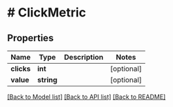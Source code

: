 # # ClickMetric

## Properties

Name | Type | Description | Notes
------------ | ------------- | ------------- | -------------
**clicks** | **int** |  | [optional]
**value** | **string** |  | [optional]

[[Back to Model list]](../../README.md#models) [[Back to API list]](../../README.md#endpoints) [[Back to README]](../../README.md)

